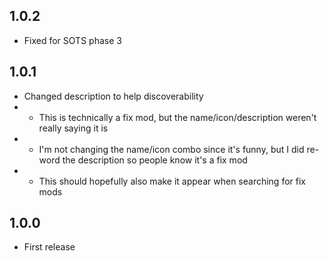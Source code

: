 ## 1.0.2

- Fixed for SOTS phase 3

## 1.0.1
- Changed description to help discoverability
- - This is technically a fix mod, but the name/icon/description weren't really saying it is
- - I'm not changing the name/icon combo since it's funny, but I did re-word the description so people know it's a fix mod
- - This should hopefully also make it appear when searching for fix mods

## 1.0.0

- First release